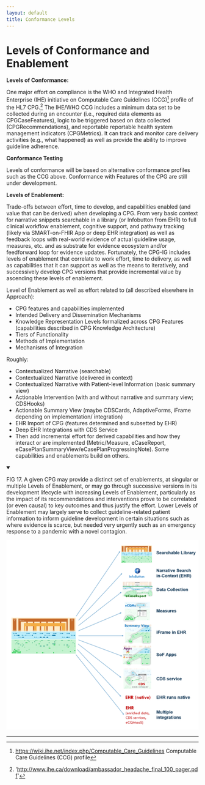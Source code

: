```yaml
---
layout: default
title: Conformance Levels
---
```

# Levels of Conformance and Enablement

**Levels of Conformance:**

One major effort on compliance is the WHO and Integrated Health Enterprise (IHE) initiative on Computable Care Guidelines (CCG)[^1] profile of the HL7 CPG.[^2] The IHE/WHO CCG includes a minimum data set to be collected during an encounter (i.e., required data elements as CPGCaseFeatures), logic to be triggered based on data collected (CPGRecommendations), and reportable reportable health system management indicators (CPGMetrics).  It can track and monitor care delivery activities (e.g., what happened) as well as provide the ability to improve guideline adherence.

**Conformance Testing**

Levels of conformance will be based on alternative conformance profiles such as the CCG above.  Conformance with Features of the CPG are still under development.

**Levels of Enablement:**

Trade-offs between effort, time to develop, and capabilities enabled (and value that can be derived) when developing a CPG.  From very basic context for narrative snippets searchable in a library (or Infobutton from EHR) to full clinical workflow enablement, cognitive support, and pathway tracking (likely via SMART-on-FHIR App or deep EHR integration) as well as feedback loops with real-world evidence of actual guideline usage, measures, etc. and as substrate for evidence ecosystem and/or feedforward loop for evidence updates.  Fortunately, the CPG-IG includes levels of enablement that correlate to work effort, time to delivery, as well as capabilities that it can support as well as the means to iteratively, and successively develop CPG versions that provide incremental value by ascending these levels of enablement.

Level of Enablement as well as effort related to (all described elsewhere in Approach):



*   CPG features and capabilities implemented
*   Intended Delivery and Dissemination Mechanisms
*   Knowledge Representation Levels formalized across CPG Features (capabilities described in CPG Knowledge Architecture)
*   Tiers of Functionality
*   Methods of Implementation
*   Mechanisms of Integration

Roughly:

*   Contextualized Narrative (searchable)
*   Contextualized Narrative (delivered in context)
*   Contextualized Narrative with Patient-level Information (basic summary view)
*   Actionable Intervention (with and without narrative and summary view; CDSHooks)
*   Actionable Summary View (maybe CDSCards, AdaptiveForms, iFrame depending on implementation/ integration)
*   EHR Import of CPG (features determined and subsetted by EHR)
*   Deep EHR Integrations with CDS Service
*   Then add incremental effort for derived capabilities and how they interact or are implemented (Metric/Measure, eCaseReport, eCasePlanSummaryView/eCasePlanProgressingNote).  Some capabilities and enablements build on others.

<details open>

<summary>

FIG 17. A given CPG may provide a distinct set of enablements, at singular or multiple Levels of Enablement, or may go through successive versions in its development lifecycle with increasing Levels of Enablement, particularly as the impact of its recommendations and interventions prove to be correlated (or even causal) to key outcomes and thus justify the effort.  Lower Levels of Enablement may largely serve to collect guideline-related patient information to inform guideline development in certain situations such as where evidence is scarce, but needed very urgently such as an emergency response to a pandemic with a novel contagion.

</summary>

<img src="assets/images/CPG-03-CPGEnablements.png" alt="image_tooltip" class="img-responsive img-rounded center-block" width="750" hight="757"/>

</details>


---

[^1]: https://wiki.ihe.net/index.php/Computable_Care_Guidelines Computable Care Guidelines (CCG) profile
[^2]: 'http://www.ihe.ca/download/ambassador_headache_final_100_pager.pdf'
